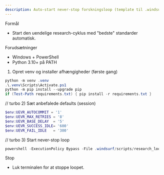 ```yaml
---
description: Auto-start never-stop forskningsloop (template til .windsurf) med anbefalede defaults
---
```


Formål
- Start den uendelige research-cyklus med "bedste" standarder automatisk.

Forudsætninger
- Windows + PowerShell
- Python 3.10+ på PATH

1) Opret venv og installer afhængigheder (første gang)
```powershell
python -m venv .venv
.\.venv\Scripts\Activate.ps1
python -m pip install --upgrade pip
if (Test-Path requirements.txt) { pip install -r requirements.txt }
```

// turbo
2) Sæt anbefalede defaults (session)
```powershell
$env:UEVR_AUTOCOMMIT = '1'
$env:UEVR_MAX_RETRIES = '8'
$env:UEVR_BASE_DELAY  = '5'
$env:UEVR_SUCCESS_IDLE= '600'
$env:UEVR_FAIL_IDLE   = '300'
```

// turbo
3) Start never-stop loop
```powershell
powershell -ExecutionPolicy Bypass -File .windsurf/scripts/research_loop.ps1
```

Stop
- Luk terminalen for at stoppe loopet.
